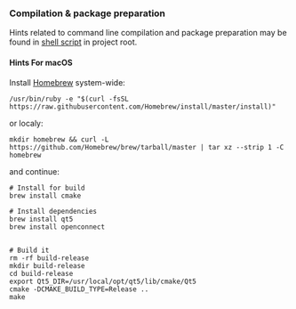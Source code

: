 ### Compilation & package preparation

Hints related to command line compilation and package preparation
may be found in [shell script](../contrib/build_mingw@win.cmd) in project root.

#### Hints For macOS

Install [Homebrew](https://docs.brew.sh/) system-wide:
```
/usr/bin/ruby -e "$(curl -fsSL https://raw.githubusercontent.com/Homebrew/install/master/install)"

```
or localy:
```
mkdir homebrew && curl -L https://github.com/Homebrew/brew/tarball/master | tar xz --strip 1 -C homebrew
```
and continue:

```
# Install for build
brew install cmake

# Install dependencies
brew install qt5
brew install openconnect


# Build it
rm -rf build-release
mkdir build-release
cd build-release
export Qt5_DIR=/usr/local/opt/qt5/lib/cmake/Qt5
cmake -DCMAKE_BUILD_TYPE=Release ..
make
```
